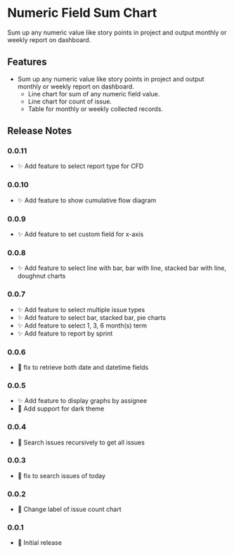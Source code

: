 # Numeric Field Sum Chart

Sum up any numeric value like story points in project and output monthly or weekly report on dashboard.

## Features

- Sum up any numeric value like story points in project and output monthly or weekly report on dashboard.
  - Line chart for sum of any numeric field value.
  - Line chart for count of issue.
  - Table for monthly or weekly collected records.

## Release Notes

### 0.0.11

- ✨ Add feature to select report type for CFD

### 0.0.10

- ✨ Add feature to show cumulative flow diagram

### 0.0.9

- ✨ Add feature to set custom field for x-axis

### 0.0.8

- ✨ Add feature to select line with bar, bar with line, stacked bar with line, doughnut charts

### 0.0.7

- ✨ Add feature to select multiple issue types
- ✨ Add feature to select bar, stacked bar, pie charts
- ✨ Add feature to select 1, 3, 6 month(s) term
- ✨ Add feature to report by sprint

### 0.0.6

- 🐛 fix to retrieve both date and datetime fields

### 0.0.5

- ✨ Add feature to display graphs by assignee
- 💄 Add support for dark theme

### 0.0.4

- 🐛 Search issues recursively to get all issues

### 0.0.3

- 🐛 fix to search issues of today

### 0.0.2

- 💄 Change label of issue count chart

### 0.0.1

- 🎉 Initial release
